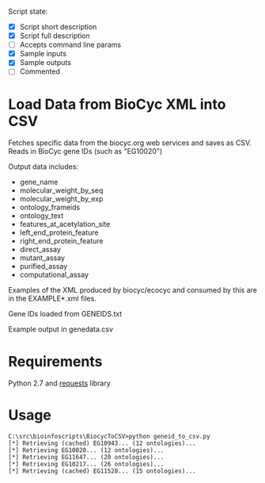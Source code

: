 

Script state:
 - [x] Script short description
 - [x] Script full description
 - [ ] Accepts command line params
 - [x] Sample inputs
 - [x] Sample outputs
 - [ ] Commented

# Load Data from BioCyc XML into CSV
 
Fetches specific data from the biocyc.org web services and saves as CSV. Reads in BioCyc gene IDs (such as "EG10020")

Output data includes: 
* gene_name
* molecular_weight_by_seq
* molecular_weight_by_exp
* ontology_frameids
* ontology_text
* features_at_acetylation_site
* left_end_protein_feature
* right_end_protein_feature
* direct_assay
* mutant_assay
* purified_assay
* computational_assay

Examples of the XML produced by biocyc/ecocyc and consumed by this are in the EXAMPLE*.xml files.

Gene IDs loaded from GENEIDS.txt

Example output in genedata.csv

# Requirements

Python 2.7 and [requests](http://docs.python-requests.org/en/master/) library

# Usage

```
C:\src\bioinfoscripts\BiocycToCSV>python geneid_to_csv.py
[*] Retrieving (cached) EG10943... (12 ontologies)...
[*] Retrieving EG10020... (12 ontologies)...
[*] Retrieving EG11647... (20 ontologies)...
[*] Retrieving EG10217... (26 ontologies)...
[*] Retrieving (cached) EG11528... (15 ontologies)...
```

